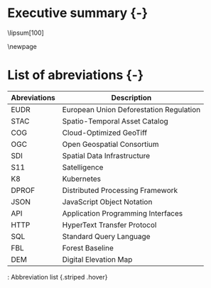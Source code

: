# Executive summary {-}

\lipsum[100]

\newpage

# List of abreviations {-}

| **Abreviations** | **Description**                                                                                          |
|----------------------------------------|--------------------------------|
 EUDR | European Union Deforestation Regulation |
 STAC | Spatio-Temporal Asset Catalog |
 COG  | Cloud-Optimized GeoTiff |  
 OGC  | Open Geospatial Consortium |
 SDI  | Spatial Data Infrastructure |
 S11  | Satelligence |
 K8   | Kubernetes |
 DPROF| Distributed Processing Framework |
 JSON | JavaScript Object Notation |
 API  | Application Programming Interfaces |
 HTTP | HyperText Transfer Protocol |
 SQL  | Standard Query Language |
 FBL  | Forest Baseline |
 DEM  | Digital Elevation Map |
: Abbreviation list {.striped .hover}
